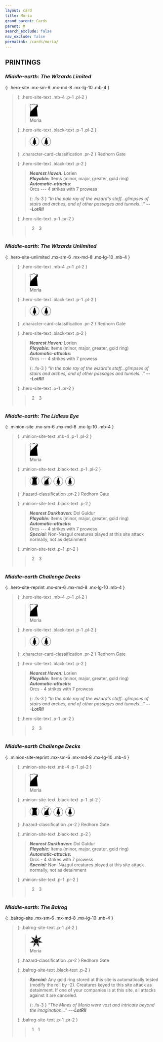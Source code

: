 ```yaml
---
layout: card
title: Moria
grand_parent: Cards
parent: M
search_exclude: false
nav_exclude: false
permalink: /cards/moria/
---
```


## PRINTINGS


### _Middle-earth: The Wizards Limited_

{: .hero-site .mx-sm-6 .mx-md-8 .mx-lg-10 .mb-4 }
> {: .hero-site-text .mb-4 .p-1 .pl-2 }
> > <div class="card-mp"><img src="/assets/images/shadow-hold-L.svg"></div>
> > <div class="character-card-name">Moria</div>
>
> {: .hero-site-text .black-text .p-1 .pl-2 }
> > ![](/assets/images/wilderness.svg)&ensp;![](/assets/images/wilderness.svg)
>
> {: .character-card-classification .pr-2 }
> Redhorn Gate
>
> {: .hero-site-text .black-text .p-2 }
> > _**Nearest Haven:**_ Lorien <br>_**Playable:**_ Items (minor, major, greater, gold ring) <br>_**Automatic-attacks:**_<br> Orcs --- 4 strikes with 7 prowess  
> > 
> > {: .fs-3 } 
> > _“In the pale ray of the wizard's staff...glimpses of stairs and arches, and of other passages and tunnels...”_ ***---&#65279;LotRII*** 
> 
> {: .hero-site-text .p-1 .pr-2 }
> > <div class="hero-site-draw"><span class="hero-you-draw">&ensp;2&ensp;</span><span class="hero-opp-draw">&ensp;3&ensp;</span></div>
> > <div class="card-corruption">&nbsp;</div>

### _Middle-earth: The Wizards Unlimited_

{: .hero-site-unlimited .mx-sm-6 .mx-md-8 .mx-lg-10 .mb-4 }
> {: .hero-site-text .mb-4 .p-1 .pl-2 }
> > <div class="card-mp"><img src="/assets/images/shadow-hold-L.svg"></div>
> > <div class="character-card-name">Moria</div>
>
> {: .hero-site-text .black-text .p-1 .pl-2 }
> > ![](/assets/images/wilderness.svg)&ensp;![](/assets/images/wilderness.svg)
>
> {: .character-card-classification .pr-2 }
> Redhorn Gate
>
> {: .hero-site-text .black-text .p-2 }
> > _**Nearest Haven:**_ Lorien <br>_**Playable:**_ Items (minor, major, greater, gold ring) <br>_**Automatic-attacks:**_<br> Orcs --- 4 strikes with 7 prowess  
> > 
> > {: .fs-3 } 
> > _“In the pale ray of the wizard's staff...glimpses of stairs and arches, and of other passages and tunnels...”_ ***---&#65279;LotRII*** 
> 
> {: .hero-site-text .p-1 .pr-2 }
> > <div class="hero-site-draw"><span class="hero-you-draw">&ensp;2&ensp;</span><span class="hero-opp-draw">&ensp;3&ensp;</span></div>
> > <div class="card-corruption">&nbsp;</div>

### _Middle-earth: The Lidless Eye_

{: .minion-site .mx-sm-6 .mx-md-8 .mx-lg-10 .mb-4 }
> {: .minion-site-text .mb-4 .p-1 .pl-2 }
> > <div class="card-mp"><img src="/assets/images/shadow-hold-L.svg"></div>
> > <div class="card-name">Moria</div>
>
> {: .minion-site-text .black-text .p-1 .pl-2 }
> > ![](/assets/images/dark-domain.svg)&ensp;![](/assets/images/shadow-land.svg)&ensp;![](/assets/images/wilderness.svg)&ensp;![](/assets/images/wilderness.svg)
>
> {: .hazard-classification .pr-2 }
> Redhorn Gate
>
> {: .minion-site-text .black-text .p-2 }
> > ***Nearest Darkhaven:*** Dol Guldur <br>_**Playable:**_ Items (minor, major, greater, gold ring) <br>_**Automatic-attacks:**_<br> Orcs --- 4 strikes with 7 prowess <br>_**Special:**_ Non-Nazgul creatures played at this site attack normally, not as detainment 
> 
> {: .minion-site-text .p-1 .pr-2 }
> > <div class="hero-site-draw"><span class="minion-you-draw">&ensp;2&ensp;</span><span class="minion-opp-draw">&ensp;3&ensp;</span></div>
> > <div class="card-corruption">&nbsp;</div>

### _Middle-earth Challenge Decks_

{: .hero-site-reprint .mx-sm-6 .mx-md-8 .mx-lg-10 .mb-4 }
> {: .hero-site-text .mb-4 .p-1 .pl-2 }
> > <div class="card-mp"><img src="/assets/images/shadow-hold-L.svg"></div>
> > <div class="character-card-name">Moria</div>
>
> {: .hero-site-text .black-text .p-1 .pl-2 }
> > ![](/assets/images/wilderness.svg)&ensp;![](/assets/images/wilderness.svg)
>
> {: .character-card-classification .pr-2 }
> Redhorn Gate
>
> {: .hero-site-text .black-text .p-2 }
> > _**Nearest Haven:**_ Lorien <br>_**Playable:**_ Items (minor, major, greater, gold ring) <br>_**Automatic-attacks:**_<br> Orcs - 4 strikes with 7 prowess  
> > 
> > {: .fs-3 } 
> > _“In the pale ray of the wizard's staff...glimpses of stairs and arches, and of other passages and tunnels...”_ ***---&#65279;LotRII*** 
> 
> {: .hero-site-text .p-1 .pr-2 }
> > <div class="hero-site-draw"><span class="hero-you-draw">&ensp;2&ensp;</span><span class="hero-opp-draw">&ensp;3&ensp;</span></div>
> > <div class="card-corruption">&nbsp;</div>

### _Middle-earth Challenge Decks_

{: .minion-site-reprint .mx-sm-6 .mx-md-8 .mx-lg-10 .mb-4 }
> {: .minion-site-text .mb-4 .p-1 .pl-2 }
> > <div class="card-mp"><img src="/assets/images/shadow-hold-L.svg"></div>
> > <div class="card-name">Moria</div>
>
> {: .minion-site-text .black-text .p-1 .pl-2 }
> > ![](/assets/images/dark-domain.svg)&ensp;![](/assets/images/shadow-land.svg)&ensp;![](/assets/images/wilderness.svg)&ensp;![](/assets/images/wilderness.svg)
>
> {: .hazard-classification .pr-2 }
> Redhorn Gate
>
> {: .minion-site-text .black-text .p-2 }
> > ***Nearest Darkhaven:*** Dol Guldur <br>_**Playable:**_ Items (minor, major, greater, gold ring) <br>_**Automatic-attacks:**_<br> Orcs - 4 strikes with 7 prowess <br>_**Special:**_ Non-Nazgul creatures played at this site attack normally, not as detainment 
> 
> {: .minion-site-text .p-1 .pr-2 }
> > <div class="hero-site-draw"><span class="minion-you-draw">&ensp;2&ensp;</span><span class="minion-opp-draw">&ensp;3&ensp;</span></div>
> > <div class="card-corruption">&nbsp;</div>

### _Middle-earth: The Balrog_

{: .balrog-site .mx-sm-6 .mx-md-8 .mx-lg-10 .mb-4 }
> {: .balrog-site-text .p-1 .pl-2 }
> > <div class="card-mp"><img src="/assets/images/dark-haven-L.svg"></div>
> > <div class="card-name">Moria</div>
>
> {: .hazard-classification .pr-2 }
> Redhorn Gate
>
> {: .balrog-site-text .black-text .p-2 }
> > _**Special:**_ Any gold ring stored at this site is automatically tested (modify the roll by -2). Creatures keyed to this site attack as detainment. If one of your companies is at this site, all attacks against it are canceled. 
> > 
> > {: .fs-3 } 
> > _“The Mines of Moria were vast and intricate beyond the imagination...”_ ***---&#65279;LotRII*** 
> 
> {: .balrog-site-text .p-1 .pr-2 }
> > <div class="hero-site-draw"><span class="minion-you-draw">&ensp;1&ensp;</span><span class="minion-opp-draw">&ensp;1&ensp;</span></div>
> > <div class="card-corruption">&nbsp;</div>
